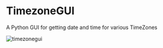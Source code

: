 # TimezoneGUI
A Python GUI for getting date and time for various TimeZones

![timezonegui](https://user-images.githubusercontent.com/19298720/44005413-0e84d960-9e28-11e8-8568-a13dc2ef11bd.png)

